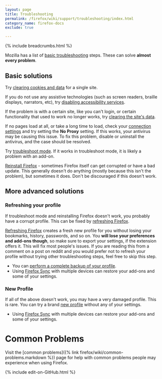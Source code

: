 ```yaml
---
layout: page
title: Troubleshooting
permalink: /firefox/wiki/support/troubleshooting/index.html
category_name: firefox-docs
exclude: true

---
```


{% include breadcrumbs.html %}

Mozilla has a list of [basic troubleshooting](https://support.mozilla.org/kb/troubleshoot-and-diagnose-firefox-problems) steps. These can solve **almost every problem**. 

## Basic solutions

Try [clearing cookies and data](https://support.mozilla.org/kb/clear-cookies-and-site-data-firefox#w_clear-cookies-for-the-current-website) for a single site.

If you do not use any assistive technologies (such as screen readers, braille displays, narrators, etc), try [disabling accessibility services](https://support.mozilla.org/kb/accessibility-services#w_should-i-disable-firefox-accessibility-service).

If the problem is with a certain site, like you can't login, or certain functionality that used to work no longer works, try [clearing the site's data](https://support.mozilla.org/kb/clear-cookies-and-site-data-firefox#w_clear-cookies-for-the-current-website).

If no pages load at all, or take a long time to load, check your [connection settings](https://support.mozilla.org/en-US/kb/connection-settings-firefox) and try setting the **No Proxy** setting. If this works, your antivirus may be causing this issue. To fix this problem, disable or uninstall the antivirus, and the case should be resolved.

Try [troubleshoot mode](https://support.mozilla.org/kb/troubleshoot-and-diagnose-firefox-problems#w_3-restart-firefox-in-troubleshoot-mode). If it works in troubleshoot mode, it is likely a problem with an add-on.

[Reinstall Firefox](https://support.mozilla.org/kb/troubleshoot-and-diagnose-firefox-problems#w_4-reinstall-firefox) - sometimes Firefox itself can get corrupted or have a bad update. This generally doesn't do anything (mostly because this isn't the problem), but sometimes it does. Don't be discouraged if this doesn't work. 

## More advanced solutions

### Refreshing your profile

If troubleshoot mode and reinstalling Firefox doesn't work, you probably have a corrupt profile. This can be fixed by [refreshing Firefox](https://support.mozilla.org/kb/refresh-firefox-reset-add-ons-and-settings).  

[Refreshing Firefox](https://support.mozilla.org/kb/refresh-firefox-reset-add-ons-and-settings) creates a fresh new profile for you without losing your bookmarks, history, passwords, and so on. You **will lose your preferences and add-ons though**, so make sure to export your settings, if the extension offers it. This will fix most people's issues. If you are reading this from a comment on a post on reddit and you would prefer not to refresh your profile without trying other troubleshooting steps, feel free to skip this step. 

* You can [perform a complete backup of your profile](https://support.mozilla.org/en-US/kb/back-and-restore-information-firefox-profiles).
* Using [Firefox Sync](https://support.mozilla.org/kb/how-do-i-set-sync-my-computer) with multiple devices can restore your add-ons and some of your settings.

### New Profile

If all of the above doesn't work, you may have a very damaged profile. This is rare. You can try a brand [new profile](https://support.mozilla.org/kb/troubleshoot-and-diagnose-firefox-problems#w_6-create-a-new-firefox-profile) without any of your settings. 

* Using [Firefox Sync](https://support.mozilla.org/en-US/kb/how-do-i-set-sync-my-computer) with multiple devices can restore your add-ons and some of your settings.

# Common Problems

Visit the [common problems]({% link firefox/wiki/common-problems.markdown %}) page for help with common problems people may experience when using Firefox. 

{% include edit-on-GitHub.html %}

<!--
Set the front matter:
title = your page title and link name in the navigation
permalink = the url for the page, i.e. example.com/my-awesome-category
category_name = the name of the cateogry you want to use to group posts, you'll need to use the same name on post pages
Save this page in the root directory.
Use the same name for the filename as the permalink, i.e.
permalink: /my-awesome-category/
filename: my-awesome-category.html
-->
